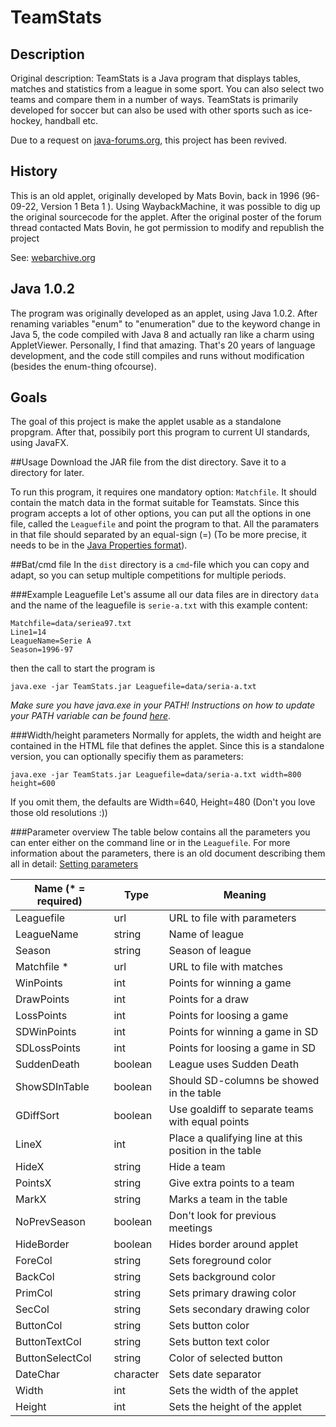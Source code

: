 # TeamStats

## Description
Original description: TeamStats is a Java program that displays tables, matches and statistics from a league in some sport. You can also select two teams and compare them in a number of ways. TeamStats is primarily developed for soccer but can also be used with other sports such as ice-hockey, handball etc.

Due to a request on [java-forums.org](http://www.java-forums.org/java-applets/96419-how-can-i-get-old-applet-work.html), this project has been revived.

## History
This is an old applet, originally developed by Mats Bovin, back in 1996 (96-09-22, Version 1 Beta 1 ). Using WaybackMachine, 
it was possible to dig up the original sourcecode for the applet. After the original poster of the forum thread contacted Mats Bovin, he got permission to modify and republish the project  

See: [webarchive.org](https://web.archive.org/web/20111123212448/http://www.mbovin.com/ts/index.html)
   
## Java 1.0.2
The program was originally developed as an applet, using Java 1.0.2. After renaming variables "enum" to "enumeration" due to the keyword change in Java 5, 
the code compiled with Java 8 and actually ran like a charm using AppletViewer. Personally, I find that amazing. That's 20 years of language development, and the code 
still compiles and runs without modification (besides the enum-thing ofcourse).

## Goals
The goal of this project is make the applet usable as a standalone propgram. After that, possibily port this program to current UI standards, using JavaFX. 
  
##Usage
Download the JAR file from the dist directory. Save it to a directory for later.

To run this program, it requires one mandatory option: `Matchfile`. It should contain the match data in the format suitable for Teamstats. Since this program accepts a lot of other options, you can put all the options in one file, called the `Leaguefile` and point the program to that. All the paramaters in that file should separated by an equal-sign (=) (To be more precise, it needs to be in the [Java Properties format](http://docs.oracle.com/javase/6/docs/api/java/util/Properties.html#load(java.io.Reader))). 

##Bat/cmd file
In the `dist` directory is a `cmd`-file which you can copy and adapt, so you can setup multiple competitions for multiple periods.  
 
###Example Leaguefile
Let's assume all our data files are in directory `data` and the name of the leaguefile is `serie-a.txt` with this example content:

````
Matchfile=data/seriea97.txt
Line1=14
LeagueName=Serie A
Season=1996-97
````
then the call to start the program is 
 
````java.exe -jar TeamStats.jar Leaguefile=data/seria-a.txt````

*Make sure you have java.exe in your PATH! Instructions on how to update your PATH variable can be found [here](http://docs.oracle.com/javase/tutorial/essential/environment/paths.html)*.

###Width/height parameters
Normally for applets, the width and height are contained in the HTML file that defines the applet. Since this is a standalone version, you can optionally specifiy them as parameters:
````
java.exe -jar TeamStats.jar Leaguefile=data/seria-a.txt width=800 height=600
````
If you omit them, the defaults are Width=640, Height=480 (Don't you love those old resolutions :))

###Parameter overview
The table below contains all the parameters you can enter either on the command line or in the `Leaguefile`. For more information about the parameters, there is an old document describing them all in
 detail: [Setting parameters](manual/params.html)


| Name (* = required)| Type | Meaning |
| ---- | ---- | ------- |
| Leaguefile | url | URL to file with parameters |
| LeagueName | string | Name of league |
| Season | string | Season of league |
| Matchfile * | url | URL to file with matches |
| WinPoints | int | Points for winning a game |
| DrawPoints | int | Points for a draw |
| LossPoints | int | Points for loosing a game |
| SDWinPoints | int | Points for winning a game in SD |
| SDLossPoints | int | Points for loosing a game in SD |
| SuddenDeath | boolean | League uses Sudden Death |
| ShowSDInTable | boolean | Should SD-columns be showed in the table |
| GDiffSort | boolean | Use goaldiff to separate teams with equal points |
| LineX | int | Place a qualifying line at this position in the table |
| HideX | string | Hide a team |
| PointsX | string | Give extra points to a team |
| MarkX | string | Marks a team in the table |
| NoPrevSeason | boolean | Don't look for previous meetings |
| HideBorder | boolean | Hides border around applet |
| ForeCol | string | Sets foreground color |
| BackCol | string | Sets background color |
| PrimCol | string | Sets primary drawing color |
| SecCol | string | Sets secondary drawing color |
| ButtonCol | string | Sets button color |
| ButtonTextCol | string | Sets button text color |
| ButtonSelectCol | string | Color of selected button |
| DateChar | character | Sets date separator |
| Width | int| Sets the width of the applet |
| Height | int | Sets the height of the applet |

